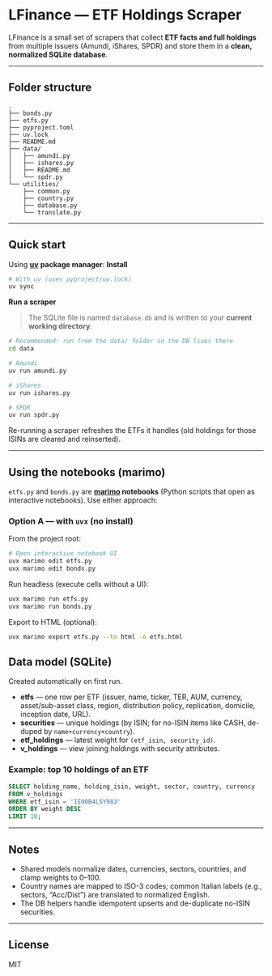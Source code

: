 # LFinance — ETF Holdings Scraper

LFinance is a small set of scrapers that collect **ETF facts and full holdings** from multiple issuers (Amundi, iShares, SPDR) and store them in a **clean, normalized SQLite database**.

---

## Folder structure

```
.
├── bonds.py
├── etfs.py
├── pyproject.toml
├── uv.lock
├── README.md
├── data/
│   ├── amundi.py
│   ├── ishares.py
│   ├── README.md
│   └── spdr.py
└── utilities/
    ├── common.py
    ├── country.py
    ├── database.py
    └── translate.py
```

---

## Quick start
Using **[uv](https://github.com/astral-sh/uv)** **package manager**:
**Install**
```bash
# With uv (uses pyproject/uv.lock)
uv sync
```

**Run a scraper**

> The SQLite file is named `database.db` and is written to your **current working directory**.

```bash
# Recommended: run from the data/ folder so the DB lives there
cd data

# Amundi
uv run amundi.py

# iShares
uv run ishares.py

# SPDR
uv run spdr.py
```

Re-running a scraper refreshes the ETFs it handles (old holdings for those ISINs are cleared and reinserted).

---

## Using the notebooks (marimo)

`etfs.py` and `bonds.py` are **[marimo](https://marimo.io) notebooks** (Python scripts that open as interactive notebooks). Use either approach:

### Option A — with `uvx` (no install)
From the project root:
```bash
# Open interactive notebook UI
uvx marimo edit etfs.py
uvx marimo edit bonds.py
```
Run headless (execute cells without a UI):
```bash
uvx marimo run etfs.py
uvx marimo run bonds.py
```
Export to HTML (optional):
```bash
uvx marimo export etfs.py --to html -o etfs.html
```



## Data model (SQLite)

Created automatically on first run.

- **etfs** — one row per ETF (issuer, name, ticker, TER, AUM, currency, asset/sub-asset class, region, distribution policy, replication, domicile, inception date, URL).
- **securities** — unique holdings (by ISIN; for no-ISIN items like CASH, de-duped by `name+currency+country`).
- **etf_holdings** — latest weight for `(etf_isin, security_id)`.
- **v_holdings** — view joining holdings with security attributes.

### Example: top 10 holdings of an ETF
```sql
SELECT holding_name, holding_isin, weight, sector, country, currency
FROM v_holdings
WHERE etf_isin = 'IE00B4L5Y983'
ORDER BY weight DESC
LIMIT 10;
```

---

## Notes

- Shared models normalize dates, currencies, sectors, countries, and clamp weights to 0–100.
- Country names are mapped to ISO-3 codes; common Italian labels (e.g., sectors, “Acc/Dist”) are translated to normalized English.
- The DB helpers handle idempotent upserts and de-duplicate no-ISIN securities.

---

## License
MIT

